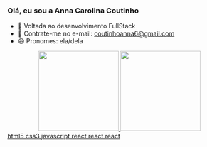 ### Olá, eu sou a Anna Carolina Coutinho

- 🌱 Voltada ao desenvolvimento FullStack
- 💬 Contrate-me no e-mail: coutinhoanna6@gmail.com
- 😄 Pronomes: ela/dela
<div align="center">
  <a href="https://github.com/annacoutinho">
  <img height="180em" src="https://github-readme-stats.vercel.app/api?username=annacoutinho&show_icons=true&theme=dracula&include_all_commits=true&count_private=true"/>
  <img height="180em" src="https://github-readme-stats.vercel.app/api/top-langs/?username=annacoutinho&layout=compact&langs_count=7&theme=dracula"/>
</div>
html5 css3 javascript react react react
